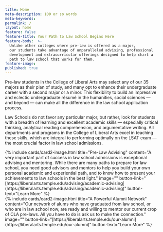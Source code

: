 ```yaml
---
title: Home
meta-description: 100 or so words
meta-keywords: 
permalink: /
layout: home
feature: false
feature-title: Your Path to Law School Begins Here
feature-body:  >-
  Unlike other colleges where pre-law is offered as a major,
  our students take advantage of unparalleled advising, professional
  development and extracurricular offerings designed to help chart a 
  path to law school that works for them.
feature-image: 
published: true
---
```

Pre-law students in the College of Liberal Arts may select any of our 35 majors as their plan of study, and many opt to enhance their undergraduate career with a second major or a minor. This flexibility to build an impressive and eclectic undergraduate résumé in the humanities, social
sciences — and beyond — can make all the difference in the law school application process. 

Law Schools do not favor any particular major, but rather, look for students with a breadth of learning and excellent academic skills — especially critical thinking, analytical reading comprehension, and argumentative writing. All departments and programs in the College of Liberal Arts excel in teaching these skills, which are integral to performing optimally on the LSAT exam — the most crucial factor in law school admissions.

<div class="row row-wide">
  <div class="col m12 l4">{% include cards/card2-image.html 
    title="Pre-Law Advising" 
    content="A very important part of success in law school admissions is exceptional advising and mentoring. While there are many paths to prepare for law school, you need good advisors and mentors to help you build your own personal academic and experiential path, and to know how to present your achievements to law schools in the best light." 
    image="" 
    button-link="[https://liberalarts.temple.edu/advising/academic-advising](https://liberalarts.temple.edu/advising/academic-advising)" 
    button-text="Learn More" %}
  </div>
  <div class="row row-wide">
    <div class="col m12 l4">{% include cards/card2-image.html 
      title="A Powerful Alumni Network" 
      content="Our network of alums who have graduated from law school, or who are in law school now, are ready and willing to mentor our current crop of CLA pre-laws. All you have to do is ask us to make the connection." 
      image="" 
      button-link="[https://liberalarts.temple.edu/our-alumni](https://liberalarts.temple.edu/our-alumni)" 
      button-text="Learn More" %}
    </div>
</div>
